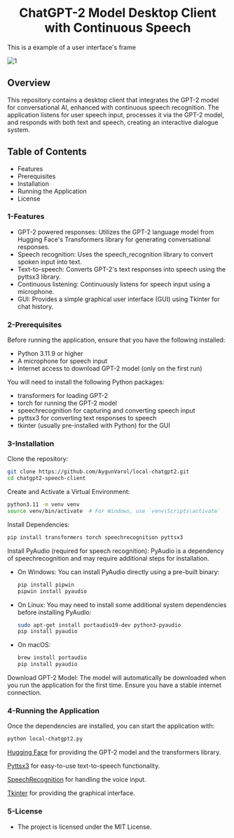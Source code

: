 # <center> ChatGPT-2 Model Desktop Client with Continuous Speech </center>

This is a example of a user interface's frame

![1](https://github.com/user-attachments/assets/56f06bb6-24f5-4a54-b9df-70bc474f8efa)

## Overview
This repository contains a desktop client that integrates the GPT-2 model for conversational AI, enhanced with continuous speech recognition. The application listens for user speech input, processes it via the GPT-2 model, and responds with both text and speech, creating an interactive dialogue system.

## Table of Contents
- Features
- Prerequisites
- Installation
- Running the Application
- License

### 1-Features
* GPT-2 powered responses: Utilizes the GPT-2 language model from Hugging Face's Transformers library for generating conversational responses.
* Speech recognition: Uses the speech_recognition library to convert spoken input into text.
* Text-to-speech: Converts GPT-2's text responses into speech using the pyttsx3 library.
* Continuous listening: Continuously listens for speech input using a microphone.
* GUI: Provides a simple graphical user interface (GUI) using Tkinter for chat history.

### 2-Prerequisites
Before running the application, ensure that you have the following installed:

* Python 3.11.9 or higher
* A microphone for speech input
* Internet access to download GPT-2 model (only on the first run)

You will need to install the following Python packages:

* transformers for loading GPT-2
* torch for running the GPT-2 model
* speechrecognition for capturing and converting speech input
* pyttsx3 for converting text responses to speech
* tkinter (usually pre-installed with Python) for the GUI

### 3-Installation
Clone the repository:
```bash
git clone https://github.com/AygunVarol/local-chatgpt2.git
cd chatgpt2-speech-client
```
Create and Activate a Virtual Environment:
```bash
python3.11 -m venv venv
source venv/bin/activate  # For Windows, use `venv\Scripts\activate`
```
Install Dependencies:
```bash
pip install transformers torch speechrecognition pyttsx3
```
Install PyAudio (required for speech recognition):
PyAudio is a dependency of speechrecognition and may require additional steps for installation.
  - On Windows: You can install PyAudio directly using a pre-built binary:
    ```bash
    pip install pipwin
    pipwin install pyaudio
    ```
  - On Linux: You may need to install some additional system dependencies before installing PyAudio:
    ```bash
    sudo apt-get install portaudio19-dev python3-pyaudio
    pip install pyaudio
    ```
  - On macOS:
    ```bash
    brew install portaudio
    pip install pyaudio
    ```
Download GPT-2 Model:
The model will automatically be downloaded when you run the application for the first time. Ensure you have a stable internet connection.

### 4-Running the Application
Once the dependencies are installed, you can start the application with:
```bash
python local-chatgpt2.py
```

[Hugging Face](https://huggingface.co/) for providing the GPT-2 model and the transformers library.

[Pyttsx3](https://pypi.org/project/pyttsx3/) for easy-to-use text-to-speech functionality.

[SpeechRecognition](https://pypi.org/project/SpeechRecognition/) for handling the voice input.

[Tkinter](https://wiki.python.org/moin/TkInter) for providing the graphical interface.

### 5-License
   - The project is licensed under the MIT License.
    
